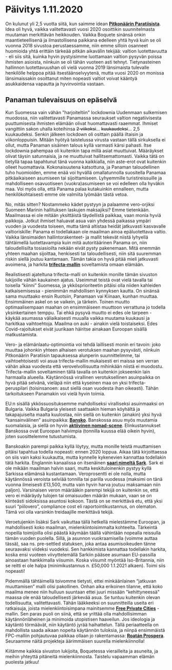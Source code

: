 # Päivitys 1.11.2020

On kulunut yli 2,5 vuotta siitä, kun saimme idean **[Pitkonäärin Paratiisista](http://www.pitkonaarinparatiisi.info/old.html)**. Idea oli hyvä, vaikka valitettavasti vuosi 2020 osoittikin suunnitelmasta muutaman merkittävän heikkouden. Vaikka Boquete sinänsä onkin maantieteellisenä ja ilmastollisena paikkana edelleen yhtä hyvä kuin se oli vuonna 2018 sivustoa perustaessamme, niin emme silloin osanneet huomioida yhtä erittäin tärkeää pitkän aikavälin tekijää: valtion luotettavuutta - eli siis sitä, kuinka hyvin pystyisimme luottamaan valtion pysyvän poissa ihmisten asioista, niinkuin se oli tähän vuoteen asti tehnyt. Tietynasteinen hallinnon luotettavuushan oli vielä vuonna 2019 länsimaista tulevalle henkilölle helppoa pitää itsestäänselvyytenä, mutta vuosi 2020 on monissa länsimaissakin osoittanut miten nopeasti valtiot voivat kääntyä asukkaidensa vapautta ja hyvinvointia vastaan.

## Panaman tulevaisuus on epäselvä

Kun Suomessa vain vähän "harjoiteltiin" lockdownia Uudenmaan sulkemisen muodossa, niin valitettavasti Panamassa seuraukset valtion negatiivisesta puuttumisesta ihmisten elämään olivat huomattavasti raaemmat.  Ihmiset vangittiin sakon uhalla koteihinsa ~~2 viikoksi~~… ~~kuukaudeksi~~… 2,5 kuukaudeksi. Senkin jälkeen lockdown oli osittain päällä iltaisin ja viikonloppuisin. Mitään hyötyä taistelussa virusta vastaan tällä sirkuksella ei ollut, mutta Panaman sisäinen talous kyllä varmasti kärsi pahasti. Itse lockdownia pahempaa oli kuitenkin tapa millä asiat muuttuivat. Määräykset olivat täysin satunnaisia, ja ne muuttuivat hallitsemattomasti. Vaikka tätä on tietyllä tapaa tapahtunut tänä vuonna kaikkialla, niin aste-erot ovat kuitenkin olleet huomattavia. Kokonaisuutena katsottuna, ja Panaman taloudellinen tuho huomioiden, emme enää voi hyvällä omallatunnolla suositella Panamaa pitkäaikaiseen asumiseen tai sijoittamiseen. Lyhyemmille turistireissuille ja mahdolliseen osavuotiseen (vuokra)asumiseen se voi edelleen olla hyväkin maa. Voi myös olla, että Panama palaa kutakuinkin ennalleen, mutta henkilökohtaisesti emme ole valmiita lyömään tästä vetoa. 

No, mitäs sitten? Nostammeko kädet pystyyn ja palaamme vero-orjiksi Suomeen Marinin hallituksen laskujen maksajiksi? Emme tietenkään. Maailmassa ei ole mitään yksittäistä täydellistä paikkaa, vaan monia hyviä paikkoja. Jotkut ihmiset haluavat asua vain yhdessä paikassa ympäri vuoden ja vuodesta toiseen, mutta tämä altistaa heidät jatkuvasti kasvavalle valtioriskille: Panama ei todellakaan ole maailman ainoa epäluotettava valtio. Vaikka länsimaiden hallintorakenteet- ja mallit tekevät niistä lyhyellä tähtäimellä luotettavampia kuin mitä autoritäärinen Panama on, niin taloudellisilta tosiasioilta nekään eivät pysty pakenemaan. Mitä enemmän yhteen maahan sijoittaa, henkisesti tai taloudellisesti, niin sitä suuremman riskin siellä joutuu kantamaan. Tämän takia on hyvä pitää mieli jatkuvasti avoimena, ja harkita **[trifecta-mallin](https://nomadcapitalist.com/2017/10/11/trifecta-travel-less-tax-free-nomad/)** soveltamista omaan elämään.

Realistisesti ajateltuna trifecta-malli on kuitenkin monille tämän sivuston lukijoille vähän kaukainen ajatus. Useimmat teistä ovat vielä tavalla tai toisella “kiinni” Suomessa, ja ykkösprioriteetin pitäisi olla niiden kahleiden katkaisemisessa - pienimmän mahdollisen kynnyksen kautta. On sinänsä sama muuttaako ensin Ruotsiin, Panamaan vai Kiinaan, kunhan muuttaa. Ensimmäinen askel on se vaikein, ja tärkein. Toinen muutto optimaalisempaan maahan on ensimmäiseen muuttoon verrattuna jo todella yksinkertainen temppu. Tai ehkä pysyvä muutto ei edes ole tarpeen - käykää asumassa väliaikaisesti muualla vaikka muutama kuukausi ja harkitkaa vaihtoehtoja. Maailma on auki - ainakin vielä toistaiseksi. Edes Covid-rajoitukset eivät juurikaan häiritse ainakaan Euroopan sisällä matkustamista.

Vero- ja elämänlaatu-optimointia voi tehdä laillisesti monin eri tavoin: joko muuttaa johonkin yhteen alhaisen verotuksen maahan pysyvästi, niinkuin Pitkonäärin Paratiisin tapauksessa alunperin suunnittelimme, tai vaihtoehtoisesti voi asua trifecta-mallin mukaisesti eri maissa sen verran vähän aikaa vuodesta että verovelvollisuutta mihinkään niistä ei muodostu. Trifecta-mallin soveltaminen tällä tavalla on kuitenkin jokseenkin lain harmaalla alueella. Käytännössä virallinen verotuksellinen asuinpaikka on hyvä pitää selvänä, vieläpä niin että kyseinen maa on yksi trifecta-peruspilari (toisinsanoen: asut siellä osan vuodesta ihan oikeasti). Tähän tarkoitukseen Panamakin voi vielä hyvin toimia.

EU:n sisällä ykkössuosituksemme mahdolliseksi viralliseksi asuinmaaksi on Bulgaria. Vaikka Bulgaria yleisesti saattaakin hieman köyhältä ja takapajuiselta maalta kuulostaa, niin siellä on kuitenkin (ainakin) yksi hyvä “kansainvälinen” asuinpaikka: **[Bansko](https://en.wikipedia.org/wiki/Bansko)**. Banskossa asuu myös muutamia suomalaisia, ja siellä on hyvin **[aktiivinen nomad-scene](https://coworkingbansko.com)**. Elinkustannukset Banskossa ovat Euroopan halvimpia (tonnilla kuussa elää oikein hyvin), joten suosittelemme tutustumista.

Banskoakin parempi paikka kyllä löytyy, mutta monille teistä muuttamisen pitäisi tapahtua todella nopeasti: ennen 2020 loppua. Aikaa tätä kirjoittaessa on siis vain kaksi kuukautta, mutta kynnelle kykenevien kannattaa todellakin tätä harkita. Englannin kanaalissa on itsenäinen **[saari nimeltä Sark](https://www.swen-lorenz.com/sark-society/)**. Sark ei ole mikään maailman halvin saari, mutta keskituloinenkin pystyy kyllä Sarkissa elämänsä kustantamaan. Veroprosentti ei ole nolla, mutta käytännössä veroista selviää tonnilla tai parilla vuodessa (maksimi on tänä vuonna ilmeisesti £13,500, mutta vain hyvin harva joutuu maksamaan niin paljon). Varsinaisen veron määrääkin parempi tekijä on kuitenkin se, että vero ei määräydy tulojen tai omaisuuden määrän mukaan, vaan se on kiinteästi sidoksissa asuntosi kokoon. Tästä on se merkittävä etu, että yksi suuri “piilovero”, compliance cost eli raportointikustannus, on olematon. Tämä voi olla varsinkin treidaajille merkittävä tekijä.

Veroetujenkin lisäksi Sark vaikuttaa tällä hetkellä mielestämme Euroopan, ja mahdollisesti koko maailman, mielenkiintoisimmalta kohteelta.
Tärkeintä nopeilla toimijoilla olisi päästä käymään täällä vähintään nopealla reissulla tämän vuoden puolella. Sillä, ja asunnon vuokraamisella (voimme auttaa tässä), saa ns. pre-settled statuksen, joka antaa asumisoikeuden tänne seuraavaksi viideksi vuodeksi. Sen hankkimista kannattaa todellakin harkita, koska ensi vuoteen viivyttelemällä Sarkiin pääsee asumaan EU-passilla ainoastaan hankkimalla viisumin. Koska viisumit myöntää Iso-Britannia, niin se reitti ei ole halpa (minimikustannus n. £50,000 1.1.2021 alkaen). Toimi siis nopeasti!

Pidemmällä tähtäimellä toivomme tietysti, ettei minkäänlainen “jatkuvan muuttamisen” malli olisi pakollinen. Onhan aika erikoinen tilanne, että koko maailma menee niin hulluun suuntaan ettei juuri missään "kehittyneessä" maassa ole enää taloudellisesti järkevää asua. Se tuntuu kuitenkin olevan todellisuutta, valitettavasti. Tähän lääkkeeksi on suunnitteilla useita eri ratkaisuja, joista mielenkiintoisimpana mainitsemme **[Free Private Cities](https://www.freeprivatecities.com/en/)** -mallin. Sen paras puoli on siinä, että se yrittää olla mahdollisimman käytännönläheinen ja minimoida utopistisen haaveilun. Jos ideologia ja käytäntö törmäävät, niin käytäntö jyrää haihattelun. Tällä periaatteella on mahdollista saada aikaan nopeita käytännön tuloksia, ja niinpä ensimmäistä FPC-malliin pohjautuvaa paikkaa ollaan jo rakentamassa: **[Roatán Prospera](https://www.prospera.hn)**. Seuraamme näitä projekteja äärimmäisen suurella mielenkiinnolla!

Kiitämme kaikkia sivuston lukijoita, Boquetessa vierailleita ja asuneita, ja meihin yhteyttä pitäneitä mielenkiinnosta. Taistelu vapaamman elämän puolesta jatkuu!